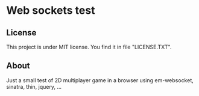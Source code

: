 # Web sockets test

## License

This project is under MIT license. You find it in file "LICENSE.TXT".

## About

Just a small test of 2D multiplayer game in a browser using em-websocket, sinatra, thin, jquery, ...

